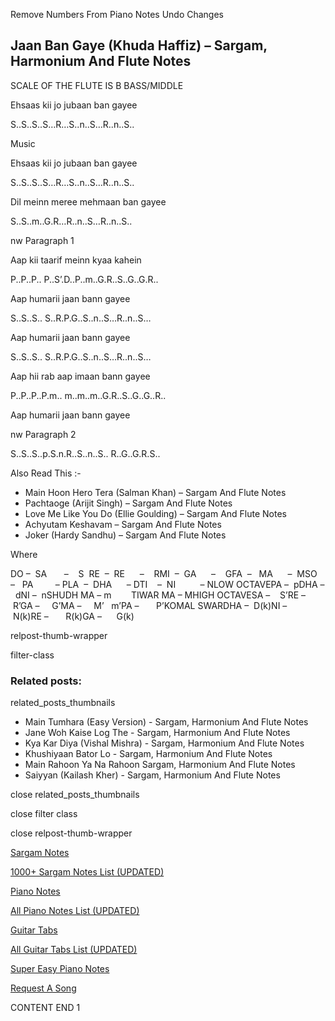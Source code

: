 
Remove Numbers From Piano Notes
Undo Changes



## Jaan Ban Gaye (Khuda Haffiz) – Sargam, Harmonium And Flute Notes



SCALE OF THE FLUTE IS B BASS/MIDDLE



Ehsaas kii jo jubaan ban gayee



S..S..S..S…R…S..n..S…R..n..S..



Music



Ehsaas kii jo jubaan ban gayee



S..S..S..S…R…S..n..S…R..n..S..



Dil meinn meree mehmaan ban gayee



S..S..m..G.R…R..n..S…R..n..S..



nw Paragraph 1

Aap kii taarif meinn kyaa kahein



P..P..P.. P..S’.D..P..m..G.R..S..G..G.R..



Aap humarii jaan bann gayee



S..S..S.. S..R.P.G..S..n..S…R..n..S…



Aap humarii jaan bann gayee



S..S..S.. S..R.P.G..S..n..S…R..n..S…



Aap hii rab aap imaan bann gayee



P..P..P..P.m.. m..m..m..G.R..S..G..G..R..



Aap humarii jaan bann gayee

nw Paragraph 2



S..S..S..p.S.n.R..S..n..S.. R..G..G.R.S..



Also Read This :-



* Main Hoon Hero Tera (Salman Khan) – Sargam And Flute Notes
* Pachtaoge (Arijit Singh) – Sargam And Flute Notes
* Love Me Like You Do (Ellie Goulding) – Sargam And Flute Notes
* Achyutam Keshavam – Sargam And Flute Notes
* Joker (Hardy Sandhu) – Sargam And Flute Notes



Where



DO –  SA       –    S  RE  –  RE      –    RMI  –  GA      –    GFA  –   MA      –  MSO  –   PA         – PLA  –  DHA      – DTI    –  NI          – NLOW OCTAVEPA –  pDHA –  dNI –  nSHUDH MA – m        TIWAR MA – MHIGH OCTAVESA –    S’RE –     R’GA –     G’MA –     M’   m’PA –       P’KOMAL SWARDHA –  D(k)NI –       N(k)RE –       R(k)GA –      G(k)



relpost-thumb-wrapper

filter-class

### Related posts:

related_posts_thumbnails

* Main Tumhara (Easy Version) - Sargam, Harmonium And Flute Notes
* Jane Woh Kaise Log The - Sargam, Harmonium And Flute Notes
* Kya Kar Diya (Vishal Mishra) - Sargam, Harmonium And Flute Notes
* Khushiyaan Bator Lo - Sargam, Harmonium And Flute Notes
* Main Rahoon Ya Na Rahoon Sargam, Harmonium And Flute Notes
* Saiyyan (Kailash Kher) - Sargam, Harmonium And Flute Notes

close related_posts_thumbnails

close filter class

close relpost-thumb-wrapper

[Sargam Notes](https://www.notationsworld.com/sargam-notes.html)

[1000+ Sargam Notes List (UPDATED)](https://www.notationsworld.com/all-songs-list-sargam-notes.html)

[Piano Notes](https://www.notationsworld.com/piano-notes.html)

[All Piano Notes List (UPDATED)](https://www.notationsworld.com/all-songs-list-piano-notes.html)

[Guitar Tabs](https://www.notationsworld.com/guitar-tabs.html)

[All Guitar Tabs List (UPDATED)](https://www.notationsworld.com/all-songs-list-guitar-tabs.html)

[Super Easy Piano Notes](https://studywall.in/)

[Request A Song](https://www.notationsworld.com/request-a-song.html)

CONTENT END 1

